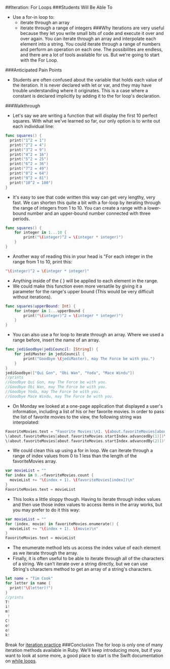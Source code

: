 ##Iteration: For Loops
###Students Will Be Able To
- Use a for-in loop to:
  - iterate through an array
  - iterate through a range of integers
###Why
Iterations are very useful because they let you write small bits of code and execute it over and over again. You can iterate through an array and interpolate each element into a string. You could iterate through a range of numbers and perform an operation on each one. The possibilites are endless, and there are a lot of tools available for us. But we're going to start with the For Loop.

###Anticipated Pain Points
- Students are often confused about the variable that holds each value of the iteration. It is never declared with let or var, and they may have trouble understanding where it originates. This is a case where a constant is declared implicitly by adding it to the for loop's declaration. 

###Walkthrough
- Let's say we are writing a function that will display the first 10 perfect squares. With what we've learned so far, our only option is to write out each individual line:
```Swift
func squares() {
  print("1^2 = 1")
  print("2^2 = 4")
  print("3^2 = 9")
  print("4^2 = 16")
  print("5^2 = 25")
  print("6^2 = 36")
  print("7^2 = 49")
  print("8^2 = 64")
  print("9^2 = 81")
  print("10^2 = 100")
}
```
- It's easy to see that code written this way can get very lengthy, very fast. We can shorten this quite a bit with a for-loop by iterating through the range of integers from 1 to 10. You can create a range with a lower-bound number and an upper-bound number connected with three periods.
```Swift
func squares() {
    for integer in 1...10 {
        print("\(integer)^2 = \(integer * integer)")
    }
}
```
- Another way of reading this in your head is "For each integer in the range from 1 to 10, print this: 
```Swift
"\(integer)^2 = \(integer * integer)"
```
- Anything inside of the { } will be applied to each element in the range.
- We could make this function even more versatile by giving it a parameter for the range's upper bound (This would be very difficult without iterations).
```Swift
func squares(upperBound: Int) {
    for integer in 1...upperBound {
        print("\(integer)^2 = \(integer * integer)")
    }
}
```
- You can also use a for loop to iterate through an array. Where we used a range before, insert the name of an array.
```Swift
func jediGoodbye(jediCouncil: [String]) {
    for jediMaster in jediCouncil {
        print("Goodbye \(jediMaster), may The Force be with you.")
    }
}
jediGoodbye(["Qui Gon", "Obi Wan", "Yoda", "Mace Windu"])
//prints
//Goodbye Qui Gon, may The Force be with you.
//Goodbye Obi Wan, may The Force be with you.
//Goodbye Yoda, may The Force be with you.
//Goodbye Mace Windu, may The Force be with you.
```
- On Monday we looked at a one-page application that displayed a user's information, including a list of his or her favorite movies. In order to pass the list of favorite movies to the view, the following string was interpolated:
```Swift
FavoriteMovies.text = "Favorite Movies:\n1. \(about.favoriteMovies[about.favoriteMovies.startIndex])\n2.
\(about.favoriteMovies[about.favoriteMovies.startIndex.advancedBy(1)])\n3.
\(about.favoriteMovies[about.favoriteMovies.startIndex.advancedBy(2)])"
```
- We could clean this up using a for in loop. We can iterate through a range of index values from 0 to 1 less than the length of the favoriteMovies array.
```Swift
var movieList = ""
for index in 0..<favoriteMovies.count {
  movieList += "\(index + 1). \(favoriteMovies[index])\n"
}
FavoriteMovies.text = movieList
```
- This looks a little sloppy though. Having to iterate through index values and then use those index values to access items in the array works, but you may prefer to do it this way:
```Swift
var movieList = ""
for (index, movie) in favoriteMovies.enumerate() {
  movieList += "\(index + 1). \(movie)\n"
}
FavoriteMovies.text = movieList
```
- The enumerate method lets us access the index value of each element as we iterate through the array.
- Finally, it is often useful to be able to iterate through all of the characters of a string. We can't iterate over a string directly, but we can use String's characters method to get an array of a string's characters.
```Swift
let name = "Tim Cook"
for letter in name {
  print("\(letter)!")
}
//prints
T!
i!
m!
 !
C!
o!
o!
k!
```
Break for [iteration practice](https://github.com/upperlinecode/intro-to-swift/tree/master/day-3/IterationPractice.playground)
###Conclusion
The for loop is only one of many iteration methods available in Ruby. We'll keep introducing more, but if you want to look at some more, a good place to start is the Swift documentation on [while loops](https://developer.apple.com/library/ios/documentation/Swift/Conceptual/Swift_Programming_Language/ControlFlow.html#//apple_ref/doc/uid/TP40014097-CH9-ID120).

